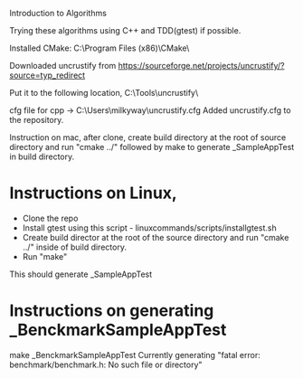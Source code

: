 Introduction to Algorithms

Trying these algorithms using C++ and TDD(gtest) if possible.



Installed CMake:
C:\Program Files (x86)\CMake\

Downloaded uncrustify from 
https://sourceforge.net/projects/uncrustify/?source=typ_redirect

Put it to the following location,
C:\Tools\uncrustify\

cfg file for cpp -> C:\Users\milkyway\uncrustify.cfg
Added uncrustify.cfg to the repository.



Instruction on mac,
after clone, create build directory at the root of source directory and run "cmake ../" followed by make to generate _SampleAppTest in build directory.


Instructions on Linux,
======================
* Clone the repo
* Install gtest using this script - linuxcommands/scripts/installgtest.sh
* Create build director at the root of the source directory and run "cmake ../" inside of build directory.
* Run "make"

This should generate _SampleAppTest



Instructions on generating _BenckmarkSampleAppTest
==================================================
make _BenckmarkSampleAppTest
Currently generating "fatal error: benchmark/benchmark.h: No such file or directory"
